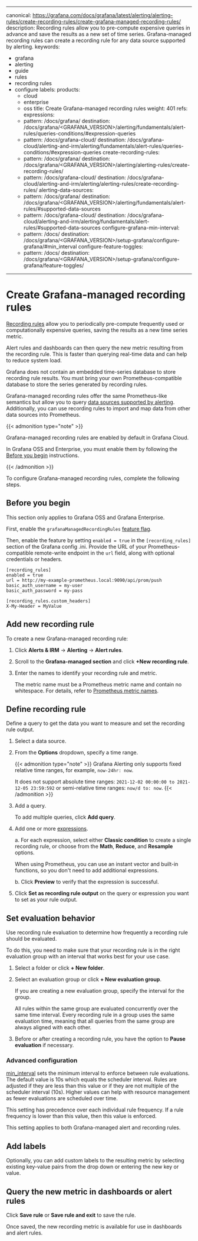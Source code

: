 -----

canonical: https://grafana.com/docs/grafana/latest/alerting/alerting-rules/create-recording-rules/create-grafana-managed-recording-rules/
description: Recording rules allow you to pre-compute expensive queries in advance and save the results as a new set of time series. Grafana-managed recording rules can create a recording rule for any data source supported by alerting.
keywords:

- grafana
- alerting
- guide
- rules
- recording rules
- configure
  labels:
  products:
  - cloud
  - enterprise
  - oss
    title: Create Grafana-managed recording rules
    weight: 401
    refs:
    expressions:
  - pattern: /docs/grafana/
    destination: /docs/grafana/\<GRAFANA\_VERSION\>/alerting/fundamentals/alert-rules/queries-conditions/\#expression-queries
  - pattern: /docs/grafana-cloud/
    destination: /docs/grafana-cloud/alerting-and-irm/alerting/fundamentals/alert-rules/queries-conditions/\#expression-queries
    create-recording-rules:
  - pattern: /docs/grafana/
    destination: /docs/grafana/\<GRAFANA\_VERSION\>/alerting/alerting-rules/create-recording-rules/
  - pattern: /docs/grafana-cloud/
    destination: /docs/grafana-cloud/alerting-and-irm/alerting/alerting-rules/create-recording-rules/
    alerting-data-sources:
  - pattern: /docs/grafana/
    destination: /docs/grafana/\<GRAFANA\_VERSION\>/alerting/fundamentals/alert-rules/\#supported-data-sources
  - pattern: /docs/grafana-cloud/
    destination: /docs/grafana-cloud/alerting-and-irm/alerting/fundamentals/alert-rules/\#supported-data-sources
    configure-grafana-min-interval:
  - pattern: /docs/
    destination: /docs/grafana/\<GRAFANA\_VERSION\>/setup-grafana/configure-grafana/\#min\_interval
    configure-feature-toggles:
  - pattern: /docs/
    destination: /docs/grafana/\<GRAFANA\_VERSION\>/setup-grafana/configure-grafana/feature-toggles/

-----

# Create Grafana-managed recording rules

[Recording rules](ref:create-recording-rules) allow you to periodically pre-compute frequently used or computationally expensive queries, saving the results as a new time series metric.

Alert rules and dashboards can then query the new metric resulting from the recording rule. This is faster than querying real-time data and can help to reduce system load.

Grafana does not contain an embedded time-series database to store recording rule results. You must bring your own Prometheus-compatible database to store the series generated by recording rules.

Grafana-managed recording rules offer the same Prometheus-like semantics but allow you to query [data sources supported by alerting](ref:alerting-data-sources). Additionally, you can use recording rules to import and map data from other data sources into Prometheus.

{{\< admonition type="note" \>}}

Grafana-managed recording rules are enabled by default in Grafana Cloud.

In Grafana OSS and Enterprise, you must enable them by following the [Before you begin](#before-you-begin) instructions.

{{\< /admonition \>}}

To configure Grafana-managed recording rules, complete the following steps.

## Before you begin

This section only applies to Grafana OSS and Grafana Enterprise.

First, enable the `grafanaManagedRecordingRules` [feature flag](ref:configure-feature-toggles).

Then, enable the feature by setting `enabled = true` in the `[recording_rules]` section of the Grafana config .ini. Provide the URL of your Prometheus-compatible remote-write endpoint in the `url` field, along with optional credentials or headers.

    [recording_rules]
    enabled = true
    url = http://my-example-prometheus.local:9090/api/prom/push
    basic_auth_username = my-user
    basic_auth_password = my-pass
    
    [recording_rules.custom_headers]
    X-My-Header = MyValue

## Add new recording rule

To create a new Grafana-managed recording rule:

1. Click **Alerts & IRM** -\> **Alerting** -\>
   **Alert rules**.

2. Scroll to the **Grafana-managed section** and click **+New recording rule**.

3. Enter the names to identify your recording rule and metric.
   
   The metric name must be a Prometheus metric name and contain no whitespace. For details, refer to [Prometheus metric names](https://prometheus.io/docs/concepts/data_model/#metric-names-and-labels).

## Define recording rule

Define a query to get the data you want to measure and set the recording rule output.

1. Select a data source.

2. From the **Options** dropdown, specify a time range.
   
   {{\< admonition type="note" \>}}
   Grafana Alerting only supports fixed relative time ranges, for example, `now-24hr: now`.
   
   It does not support absolute time ranges: `2021-12-02 00:00:00 to 2021-12-05 23:59:592` or semi-relative time ranges: `now/d to: now`.
   {{\< /admonition \>}}

3. Add a query.
   
   To add multiple queries, click **Add query**.

4. Add one or more [expressions](ref:expressions).
   
   a. For each expression, select either **Classic condition** to create a single recording rule, or choose from the **Math**, **Reduce**, and **Resample** options.
   
   When using Prometheus, you can use an instant vector and built-in functions, so you don't need to add additional expressions.
   
   b. Click **Preview** to verify that the expression is successful.

5. Click **Set as recording rule output** on the query or expression you want to set as your rule output.

## Set evaluation behavior

Use recording rule evaluation to determine how frequently a recording rule should be evaluated.

To do this, you need to make sure that your recording rule is in the right evaluation group with an interval that works best for your use case.

1. Select a folder or click **+ New folder**.

2. Select an evaluation group or click **+ New evaluation group**.
   
   If you are creating a new evaluation group, specify the interval for the group.
   
   All rules within the same group are evaluated concurrently over the same time interval. Every recording rule in a group uses the same evaluation time, meaning that all queries from the same group are always aligned with each other.

3. Before or after creating a recording rule, you have the option to **Pause evaluation** if necessary.

### Advanced configuration

[min\_interval](ref:configure-grafana-min-interval) sets the minimum interval to enforce between rule evaluations. The default value is 10s which equals the scheduler interval. Rules are adjusted if they are less than this value or if they are not multiple of the scheduler interval (10s). Higher values can help with resource management as fewer evaluations are scheduled over time.

This setting has precedence over each individual rule frequency. If a rule frequency is lower than this value, then this value is enforced.

This setting applies to both Grafana-managed alert and recording rules.

## Add labels

Optionally, you can add custom labels to the resulting metric by selecting existing key-value pairs from the drop down or entering the new key or value.

## Query the new metric in dashboards or alert rules

Click **Save rule** or **Save rule and exit** to save the rule.

Once saved, the new recording metric is available for use in dashboards and alert rules.

